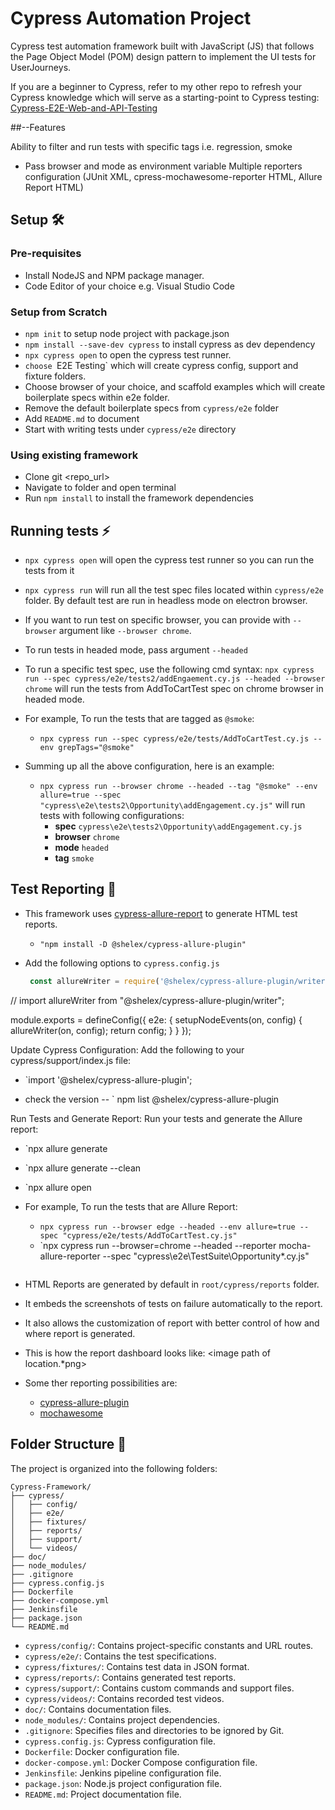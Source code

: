 # Cypress Automation Project

Cypress test automation framework built with JavaScript (JS) 
that follows the Page Object Model (POM) design pattern to implement the UI tests for UserJourneys.

If you are a beginner to Cypress, refer to my other repo to refresh your Cypress knowledge which will serve as a starting-point to Cypress testing:
[Cypress-E2E-Web-and-API-Testing](https://github.com/itkhanz/Cypress-E2E-Web-and-API-Testing)

##--Features

Ability to filter and run tests with specific tags i.e. regression, smoke
* Pass browser and mode as environment variable
Multiple reporters configuration (JUnit XML, cpress-mochawesome-reporter HTML, Allure Report HTML)

## Setup 🛠️

### Pre-requisites

* Install NodeJS and NPM package manager.
* Code Editor of your choice e.g. Visual Studio Code

### Setup from Scratch

* `npm init` to setup node project with package.json
* `npm install --save-dev cypress` to install cypress as dev dependency
* `npx cypress open` to open the cypress test runner.
* `choose `E2E Testing` which will create cypress config, support and fixture folders.
* Choose browser of your choice, and scaffold examples which will create boilerplate specs within e2e folder.
* Remove the default boilerplate specs from `cypress/e2e` folder
* Add `README.md` to document
* Start with writing tests under `cypress/e2e` directory


### Using existing framework

* Clone git <repo_url>
* Navigate to folder and open terminal
* Run `npm install` to install the framework dependencies


## Running tests ⚡

* `npx cypress open` will open the cypress test runner so you can run the tests from it
* `npx cypress run` will run all the test spec files located within `cypress/e2e` folder. By default test are run in headless mode on electron browser.
* If you want to run test on specific browser, you can provide with `--browser` argument like `--browser chrome`.
* To run tests in headed mode, pass argument `--headed`
* To run a specific test spec, use the following cmd syntax:
  `npx cypress run --spec cypress/e2e/tests2/addEngaement.cy.js --headed --browser chrome` will run the tests from AddToCartTest spec on chrome browser in headed mode.

* For example, To run the tests that are tagged as `@smoke`:
    * `npx cypress run --spec cypress/e2e/tests/AddToCartTest.cy.js --env grepTags="@smoke"`

* Summing up all the above configuration, here is an example:
  * `npx cypress run --browser chrome --headed --tag "@smoke" --env allure=true --spec "cypress\e2e\tests2\Opportunity\addEngagement.cy.js"` will run tests with following configurations:
    *  **spec** `cypress\e2e\tests2\Opportunity\addEngagement.cy.js` 
    *  **browser** `chrome`
    *  **mode** `headed`
    *  **tag** `smoke`

## Test Reporting 📑

* This framework uses [cypress-allure-report](https://www.npmjs.com/package/@shelex/cypress-allure-plugin) to generate HTML test reports.
  * `"npm install -D @shelex/cypress-allure-plugin" `

* Add the following options to `cypress.config.js`
  ```js
   const allureWriter = require('@shelex/cypress-allure-plugin/writer');
// import allureWriter from "@shelex/cypress-allure-plugin/writer";

module.exports = defineConfig({
    e2e: {
        setupNodeEvents(on, config) {
            allureWriter(on, config);
            return config;
        }
    }
});

Update Cypress Configuration: Add the following to your cypress/support/index.js file:
 * `import '@shelex/cypress-allure-plugin';

* check the version -- ` npm list @shelex/cypress-allure-plugin

Run Tests and Generate Report: Run your tests and generate the Allure report:

  * `npx allure generate
  * `npx allure generate --clean
  * `npx allure open

* For example, To run the tests that are Allure Report:
    * `npx cypress run --browser edge --headed --env allure=true --spec "cypress/e2e/tests/AddToCartTest.cy.js"`
    * `npx cypress run --browser=chrome --headed --reporter mocha-allure-reporter --spec "cypress\e2e\TestSuite\Opportunity\*.cy.js"

  ```
* HTML Reports are generated by default in `root/cypress/reports` folder.
* It embeds the screenshots of tests on failure automatically to the report. 
* It also allows the customization of report with better control of how and where report is generated.
* This is how the report dashboard looks like: <image path of location.\*png>

* Some ther reporting possibilities are:

  * [cypress-allure-plugin](https://www.npmjs.com/package/@shelex/cypress-allure-plugin)
  * [mochawesome](https://www.npmjs.com/package/mochawesome)

## Folder Structure 📁

The project is organized into the following folders:

```
Cypress-Framework/
├── cypress/
│   ├── config/
│   ├── e2e/
│   ├── fixtures/
│   ├── reports/
│   ├── support/
│   └── videos/
├── doc/
├── node_modules/
├── .gitignore
├── cypress.config.js
├── Dockerfile
├── docker-compose.yml
├── Jenkinsfile
├── package.json
└── README.md
```

* `cypress/config/`: Contains project-specific constants and URL routes.
* `cypress/e2e/`: Contains the test specifications.
* `cypress/fixtures/`: Contains test data in JSON format.
* `cypress/reports/`: Contains generated test reports.
* `cypress/support/`: Contains custom commands and support files.
* `cypress/videos/`: Contains recorded test videos.
* `doc/`: Contains documentation files.
* `node_modules/`: Contains project dependencies.
* `.gitignore`: Specifies files and directories to be ignored by Git.
* `cypress.config.js`: Cypress configuration file.
* `Dockerfile`: Docker configuration file.
* `docker-compose.yml`: Docker Compose configuration file.
* `Jenkinsfile`: Jenkins pipeline configuration file.
* `package.json`: Node.js project configuration file.
* `README.md`: Project documentation file.


